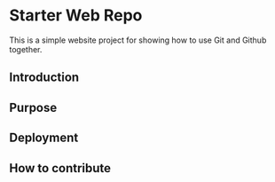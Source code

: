 # Starter Web Repo

This is a simple website project for 
showing how to use Git and Github together.

## Introduction

## Purpose

## Deployment

## How to contribute